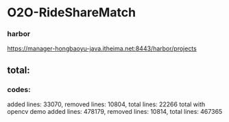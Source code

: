 # O2O-RideShareMatch

###  harbor
 https://manager-hongbaoyu-java.itheima.net:8443/harbor/projects

## total:

### codes:
added lines: 33070, removed lines: 10804, total lines: 22266
total with opencv demo
added lines: 478179, removed lines: 10814, total lines: 467365
